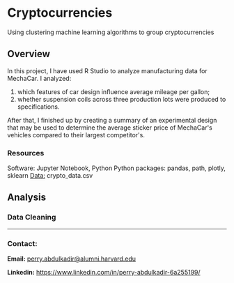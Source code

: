 # Cryptocurrencies
Using clustering machine learning algorithms to group cryptocurrencies

## Overview
In this project, I have used R Studio to analyze manufacturing data for MechaCar. I analyzed: 
1) which features of car design influence average mileage per gallon; 
2) whether suspension coils across three production lots were produced to specifications.

After that, I finished up by creating a summary of an experimental design that may be used to determine the average sticker price of MechaCar's vehicles compared to their largest competitor's.

### Resources
Software: Jupyter Notebook, Python
Python packages: pandas, path, plotly, sklearn
[Data:](https://github.com/perryabdulkadir/Cryptocurrencies/tree/main/Resources) crypto_data.csv

## Analysis 

### Data Cleaning



-----

### **Contact:**

**Email:** perry.abdulkadir@alumni.harvard.edu

**Linkedin:** https://www.linkedin.com/in/perry-abdulkadir-6a255199/
